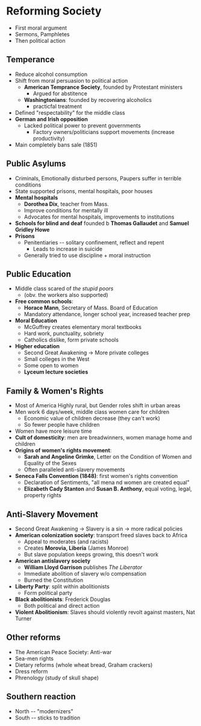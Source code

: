 # Reforming Society
* First moral argument
* Sermons, Pamphletes
* Then political action

## Temperance
* Reduce alcohol consumption
* Shift from moral persuasion to political action
    - **American Temprance Society**, founded by Protestant ministers
        * Argued for abstitence
    - **Washingtonians**: founded by recovering alcoholics
        - practicfal treatment
* Defined "respectability" for the middle class
* **German and Irish opposition**
    - Lacked political power to prevent governments
        * Factory owners/politicians support movements (increase productivity)
* Main completely bans sale (1851)

## Public Asylums
* Criminals, Emotionally disturbed persons, Paupers suffer in terrible conditions
* State supported prisons, mental hospitals, poor houses
* **Mental hospitals**
    - **Dorothea Dix**, teacher from Mass.
    - Improve conditions for mentally ill
    - Advocates for mental hospitals, improvements to institutions
* **Schools for blind and deaf** founded b **Thomas Gallaudet** and **Samuel Gridley Howe**
* **Prisons**
    - Penitentiaries -- solitary confinement, reflect and repent
        * Leads to increase in suicide
    - Generally tried to use discipline + moral instruction

## Public Education
* Middle class scared of _the stupid poors_
    - (obv. the workers also supported) 
* **Free common schools**:
    - **Horace Mann**, Secretary of Mass. Board of Education
    - Mandatory attendance, longer school year, increased teacher prep
* **Moral Education**
    - McGuffrey creates elementary moral textbooks
    - Hard work, punctuality, sobriety
    - Catholics dislike, form private schools
* **Higher education**
    - Second Great Awakening → More private colleges
    - Small colleges in the West
    - Some open to women
    - **Lyceum lecture societies**

## Family & Women's Rights
* Most of America Highly rural, but Gender roles shift in urban areas
* Men work 6 days/week, middle class women care for children
    - Economic value of children decrease (they can't work)
    - So fewer people have children
* Women have more leisure time
* **Cult of domesticity**: men are breadwinners, women manage home and children
* **Origins of women's rights movement**: 
    - **Sarah and Angeline Grimke**, Letter on the Condition of Women and Equality of the Sexes
    - Often paralleled anti-slavery movements
* **Seneca Falls Convention (1848)**: first women's rights convention
    - Declaration of Sentiments, "all mena nd women are created equal"
    - **Elizabeth Cady Stanton** and **Susan B. Anthony**, equal voting, legal, property rights

## Anti-Slavery Movement
* Second Great Awakening → Slavery is a sin → more radical policies
* **American colonization society**: transport freed slaves back to Africa
    - Appeal to moderates (and racists)
    - Creates **Morovia, Liberia** (James Monroe)
    - But slave population keeps growing, this doesn't work
* **American antislavery society**
    - **William Lloyd Garrison** publishes _The Liberator_
    - Immediate abolition of slavery w/o compensation
    - Burned the Constitution
* **Liberty Party**: split within abolitionists
    - Form political party
* **Black abolitionists**: Frederick Douglas
    - Both political and direct action
* **Violent Abolitionism**: Slaves should violently revolt against masters, Nat Turner

## Other reforms
* The American Peace Society: Anti-war
* Sea-men rights
* Dietary reforms (whole wheat bread, Graham crackers)
* Dress reform
* Phrenology (study of skull shape)

## Southern reaction
* North -- "modernizers"
* South -- sticks to tradition
        
